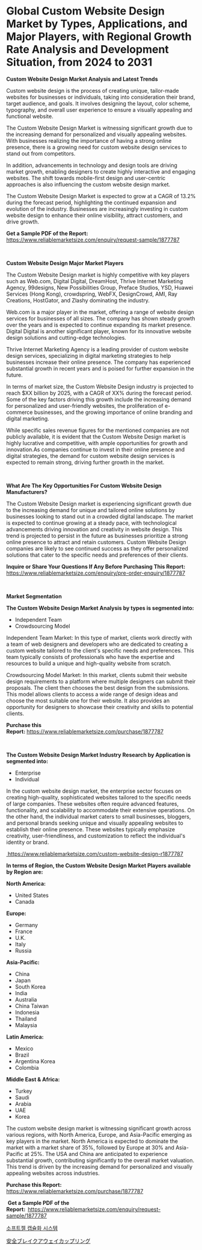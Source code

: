 <p><h1>Global Custom Website Design Market by Types, Applications, and Major Players, with Regional Growth Rate Analysis and Development Situation, from 2024 to 2031</h1></p><p><strong>Custom Website Design Market Analysis and Latest Trends</strong></p>
<p><p>Custom website design is the process of creating unique, tailor-made websites for businesses or individuals, taking into consideration their brand, target audience, and goals. It involves designing the layout, color scheme, typography, and overall user experience to ensure a visually appealing and functional website.</p><p>The Custom Website Design Market is witnessing significant growth due to the increasing demand for personalized and visually appealing websites. With businesses realizing the importance of having a strong online presence, there is a growing need for custom website design services to stand out from competitors.</p><p>In addition, advancements in technology and design tools are driving market growth, enabling designers to create highly interactive and engaging websites. The shift towards mobile-first design and user-centric approaches is also influencing the custom website design market.</p><p>The Custom Website Design Market is expected to grow at a CAGR of 13.2% during the forecast period, highlighting the continued expansion and evolution of the industry. Businesses are increasingly investing in custom website design to enhance their online visibility, attract customers, and drive growth.</p></p>
<p><strong>Get a Sample PDF of the Report:&nbsp;</strong> <a href="https://www.reliablemarketsize.com/enquiry/request-sample/1877787">https://www.reliablemarketsize.com/enquiry/request-sample/1877787</a></p>
<p>&nbsp;</p>
<p><strong>Custom Website Design Major Market Players</strong></p>
<p><p>The Custom Website Design market is highly competitive with key players such as Web.com, Digital Digital, DreamHost, Thrive Internet Marketing Agency, 99designs, New Possibilities Group, Preface Studios, YSD, Huawei Services (Hong Kong), crowdspring, WebFX, DesignCrowd, AMI, Ray Creations, HostGator, and Zlashy dominating the industry.</p><p>Web.com is a major player in the market, offering a range of website design services for businesses of all sizes. The company has shown steady growth over the years and is expected to continue expanding its market presence. Digital Digital is another significant player, known for its innovative website design solutions and cutting-edge technologies.</p><p>Thrive Internet Marketing Agency is a leading provider of custom website design services, specializing in digital marketing strategies to help businesses increase their online presence. The company has experienced substantial growth in recent years and is poised for further expansion in the future.</p><p>In terms of market size, the Custom Website Design industry is projected to reach $XX billion by 2025, with a CAGR of XX% during the forecast period. Some of the key factors driving this growth include the increasing demand for personalized and user-friendly websites, the proliferation of e-commerce businesses, and the growing importance of online branding and digital marketing.</p><p>While specific sales revenue figures for the mentioned companies are not publicly available, it is evident that the Custom Website Design market is highly lucrative and competitive, with ample opportunities for growth and innovation.As companies continue to invest in their online presence and digital strategies, the demand for custom website design services is expected to remain strong, driving further growth in the market.</p></p>
<p>&nbsp;</p>
<p><strong>What Are The Key Opportunities For Custom Website Design Manufacturers?</strong></p>
<p><p>The Custom Website Design market is experiencing significant growth due to the increasing demand for unique and tailored online solutions by businesses looking to stand out in a crowded digital landscape. The market is expected to continue growing at a steady pace, with technological advancements driving innovation and creativity in website design. This trend is projected to persist in the future as businesses prioritize a strong online presence to attract and retain customers. Custom Website Design companies are likely to see continued success as they offer personalized solutions that cater to the specific needs and preferences of their clients.</p></p>
<p><strong>Inquire or Share Your Questions If Any Before Purchasing This Report:</strong> <a href="https://www.reliablemarketsize.com/enquiry/pre-order-enquiry/1877787">https://www.reliablemarketsize.com/enquiry/pre-order-enquiry/1877787</a></p>
<p>&nbsp;</p>
<p><strong>Market Segmentation</strong></p>
<p><strong>The Custom Website Design Market Analysis by types is segmented into:</strong></p>
<p><ul><li>Independent Team</li><li>Crowdsourcing Model</li></ul></p>
<p><p>Independent Team Market: In this type of market, clients work directly with a team of web designers and developers who are dedicated to creating a custom website tailored to the client's specific needs and preferences. This team typically consists of professionals who have the expertise and resources to build a unique and high-quality website from scratch.</p><p>Crowdsourcing Model Market: In this market, clients submit their website design requirements to a platform where multiple designers can submit their proposals. The client then chooses the best design from the submissions. This model allows clients to access a wide range of design ideas and choose the most suitable one for their website. It also provides an opportunity for designers to showcase their creativity and skills to potential clients.</p></p>
<p><strong>Purchase this Report:&nbsp;</strong><a href="https://www.reliablemarketsize.com/purchase/1877787">https://www.reliablemarketsize.com/purchase/1877787</a></p>
<p>&nbsp;</p>
<p><strong>The Custom Website Design Market Industry Research by Application is segmented into:</strong></p>
<p><ul><li>Enterprise</li><li>Individual</li></ul></p>
<p><p>In the custom website design market, the enterprise sector focuses on creating high-quality, sophisticated websites tailored to the specific needs of large companies. These websites often require advanced features, functionality, and scalability to accommodate their extensive operations. On the other hand, the individual market caters to small businesses, bloggers, and personal brands seeking unique and visually appealing websites to establish their online presence. These websites typically emphasize creativity, user-friendliness, and customization to reflect the individual's identity or brand.</p></p>
<p><a href="https://www.reliablemarketsize.com/custom-website-design-r1877787">&nbsp;https://www.reliablemarketsize.com/custom-website-design-r1877787</a></p>
<p><strong>In terms of Region, the Custom Website Design Market Players available by Region are:</strong></p>
<p>
    <p> <strong> North America: </strong>
        <ul>
            <li>United States</li>
            <li>Canada</li>
        </ul>
        </p> 
    <p> <strong> Europe: </strong>
        <ul>
            <li>Germany</li>
            <li>France</li>
            <li>U.K.</li>
            <li>Italy</li>
            <li>Russia</li>
        </ul>
        </p> 
    <p> <strong> Asia-Pacific: </strong>
        <ul>
            <li>China</li>
            <li>Japan</li>
            <li>South Korea</li>
            <li>India</li>
            <li>Australia</li>
            <li>China Taiwan</li>
            <li>Indonesia</li>
            <li>Thailand</li>
            <li>Malaysia</li>
        </ul>
        </p> 
    <p> <strong> Latin America: </strong>
        <ul>
            <li>Mexico</li>
            <li>Brazil</li>
            <li>Argentina Korea</li>
            <li>Colombia</li>
        </ul>
        </p> 
    <p> <strong> Middle East & Africa: </strong>
        <ul>
            <li>Turkey</li>
            <li>Saudi</li>
            <li>Arabia</li>
            <li>UAE</li>
            <li>Korea</li>
        </ul>
    </p>
    </p>
<p><p>The custom website design market is witnessing significant growth across various regions, with North America, Europe, and Asia-Pacific emerging as key players in the market. North America is expected to dominate the market with a market share of 35%, followed by Europe at 30% and Asia-Pacific at 25%. The USA and China are anticipated to experience substantial growth, contributing significantly to the overall market valuation. This trend is driven by the increasing demand for personalized and visually appealing websites across industries.</p></p>
<p><strong>Purchase this Report: </strong><a href="https://www.reliablemarketsize.com/purchase/1877787">https://www.reliablemarketsize.com/purchase/1877787</a></p>
<p>&nbsp;<strong>Get a Sample PDF of the Report:&nbsp;&nbsp;</strong><a href="https://www.reliablemarketsize.com/enquiry/request-sample/1877787">https://www.reliablemarketsize.com/enquiry/request-sample/1877787</a></p>
<p><strong></strong></p>
<p><p><a href="https://github.com/KellyLyncyh543964/Market-Research-Report-List-3/blob/main/729729231572.md">소프트젤 캡슐화 시스템</a></p><p><a href="https://github.com/zjkmgcs938405/Market-Research-Report-List-3/blob/main/584066323407.md">安全ブレイクアウェイカップリング</a></p></p>